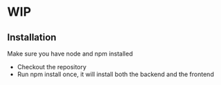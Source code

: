 # WIP

## Installation
Make sure you have node and npm installed
* Checkout the repository
* Run npm install once, it will install both the backend and the frontend
